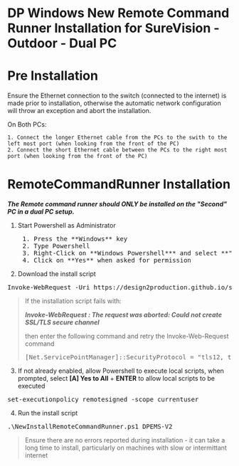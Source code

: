 # DP Windows New Remote Command Runner Installation for SureVision -Outdoor - Dual PC

# Pre Installation
Ensure the Ethernet connection to the switch (connected to the internet) is made prior to installation, otherwise the automatic network configuration will throw an exception and abort the installation.

On Both PCs:

    1. Connect the longer Ethernet cable from the PCs to the swith to the left most port (when looking from the front of the PC)
    2. Connect the short Ethernet cable between the PCs to the right most port (when looking from the front of the PC)

# RemoteCommandRunner Installation

***The Remote command runner should ONLY be installed on the "Second" PC in a dual PC setup.***

1. Start Powershell as Administrator
<pre>
    1. Press the **Windows** key
    2. Type Powershell
    3. Right-Click on **Windows Powershell*** and select **"Run As Administrator"**
    4. Click on **Yes** when asked for permission
</pre>

2. Download the install script
<pre>
Invoke-WebRequest -Uri https://design2production.github.io/scoop/NewInstallRemoteCommandRunner.ps1 -OutFile NewInstallRemoteCommandRunner.ps1
</pre>

> If the installation script fails with:
>
>***Invoke-WebRequest : The request was aborted: Could not create SSL/TLS secure channel***
>
> then enter the following command and retry the Invoke-Web-Request command
>
><pre>[Net.ServicePointManager]::SecurityProtocol = "tls12, tls11, tls"</pre>

3. If not already enabled, allow Powershell to execute local scripts, when prompted, select **[A] Yes to All** + **ENTER** to allow local scripts to be executed
<pre>
set-executionpolicy remotesigned -scope currentuser  
</pre>

4. Run the install script
<pre>
.\NewInstallRemoteCommandRunner.ps1 DPEMS-V2
</pre>

> Ensure there are no errors reported during installation - it can take a long time to install, particularly on machines with slow or intermittant internet
